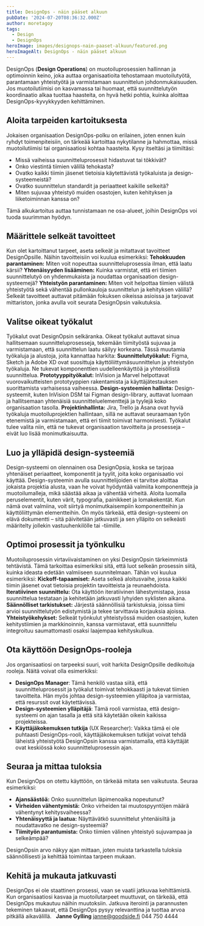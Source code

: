 ```yaml
---
title: DesignOps - näin pääset alkuun
pubDate: '2024-07-20T08:36:32.000Z'
author: moretagoy
tags:
  - Design
  - DesignOps
heroImage: images/designops-nain-paaset-alkuun/featured.png
heroImageAlt: DesignOps - näin pääset alkuun
---
```


DesignOps (**Design Operations**) on muotoiluprosessien hallinnan ja optimoinnin keino, joka auttaa organisaatioita tehostamaan muotoilutyötä, parantamaan yhteistyötä ja varmistamaan suunnittelun johdonmukaisuuden. Jos muotoilutiimisi on kasvamassa tai huomaat, että suunnittelutyön koordinaatio alkaa tuottaa haasteita, on hyvä hetki pohtia, kuinka aloittaa DesignOps-kyvykkyyden kehittäminen.

## Aloita tarpeiden kartoituksesta

Jokaisen organisaation DesignOps-polku on erilainen, joten ennen kuin ryhdyt toimenpiteisiin, on tärkeää kartoittaa nykytilanne ja hahmottaa, missä muotoilutiimisi tai organisaatiosi kohtaa haasteita. Kysy itseltäsi ja tiimiltäsi:

-   Missä vaiheissa suunnitteluprosessit hidastuvat tai tökkivät?
-   Onko viestintä tiimien välillä tehokasta?
-   Ovatko kaikki tiimin jäsenet tietoisia käytettävistä työkaluista ja design-systeemeistä?
-   Ovatko suunnittelun standardit ja periaatteet kaikille selkeitä?
-   Miten sujuvaa yhteistyö muiden osastojen, kuten kehityksen ja liiketoiminnan kanssa on?

Tämä alkukartoitus auttaa tunnistamaan ne osa-alueet, joihin DesignOps voi tuoda suurimman hyödyn.

## Määrittele selkeät tavoitteet

Kun olet kartoittanut tarpeet, aseta selkeät ja mitattavat tavoitteet DesignOpsille. Näihin tavoitteisiin voi kuulua esimerkiksi: **Tehokkuuden parantaminen:** Miten voit nopeuttaa suunnitteluprosessia ilman, että laatu kärsii? **Yhtenäisyyden lisääminen:** Kuinka varmistat, että eri tiimien suunnittelutyö on yhdenmukaista ja noudattaa organisaation design-systeemejä? **Yhteistyön parantaminen:** Miten voit helpottaa tiimien välistä yhteistyötä sekä vähentää pullonkauloja suunnittelun ja kehityksen välillä? Selkeät tavoitteet auttavat pitämään fokuksen oikeissa asioissa ja tarjoavat mittariston, jonka avulla voit seurata DesignOpsin vaikutuksia.

## Valitse oikeat työkalut

Työkalut ovat DesignOpsin selkäranka. Oikeat työkalut auttavat sinua hallitsemaan suunnitteluprosesseja, tekemään tiimityöstä sujuvaa ja varmistamaan, että suunnittelun laatu säilyy korkeana. Tässä muutamia työkaluja ja alustoja, joita kannattaa harkita: **Suunnittelutyökalut:** Figma, Sketch ja Adobe XD ovat suosittuja käyttöliittymäsuunnittelun ja yhteistyön työkaluja. Ne tukevat komponenttien uudelleenkäyttöä ja yhteisöllistä suunnittelua. **Prototyyppityökalut:** InVision ja Marvel helpottavat vuorovaikutteisten prototyyppien rakentamista ja käyttäjätestauksen suorittamista varhaisessa vaiheessa. **Design-systeemien hallinta:** Design-systeemit, kuten InVision DSM tai Figman design-library, auttavat luomaan ja hallitsemaan yhtenäisiä suunnitteluelementtejä ja tyylejä koko organisaation tasolla. **Projektinhallinta:** Jira, Trello ja Asana ovat hyviä työkaluja muotoiluprojektien hallintaan, sillä ne auttavat seuraamaan työn etenemistä ja varmistamaan, että eri tiimit toimivat harmonisesti. Työkalut tulee valita niin, että ne tukevat organisaation tavoitteita ja prosesseja – eivät luo lisää monimutkaisuutta.

## Luo ja ylläpidä design-systeemiä

Design-systeemi on olennainen osa DesignOpsia, koska se tarjoaa yhtenäiset periaatteet, komponentit ja tyylit, joita koko organisaatio voi käyttää. Design-systeemin avulla suunnittelijoiden ei tarvitse aloittaa jokaista projektia alusta, vaan he voivat hyödyntää valmiita komponentteja ja muotoilumalleja, mikä säästää aikaa ja vähentää virheitä. Aloita luomalla peruselementit, kuten värit, typografia, painikkeet ja lomakekentät. Kun nämä ovat valmiina, voit siirtyä monimutkaisempiin komponentteihin ja käyttöliittymän elementteihin. On myös tärkeää, että design-systeemi on elävä dokumentti – sitä päivitetään jatkuvasti ja sen ylläpito on selkeästi määritelty jollekin vastuuhenkilölle tai -tiimille.

## Optimoi prosessit ja työnkulku

Muotoiluprosessin virtaviivaistaminen on yksi DesignOpsin tärkeimmistä tehtävistä. Tämä tarkoittaa esimerkiksi sitä, että luot selkeän prosessin siitä, kuinka ideasta edetään valmiiseen suunnitelmaan. Tähän voi kuulua esimerkiksi: **Kickoff-tapaamiset:** Aseta selkeä aloitusvaihe, jossa kaikki tiimin jäsenet ovat tietoisia projektin tavoitteista ja reunaehdoista. **Iteratiivinen suunnittelu:** Ota käyttöön iteratiivinen lähestymistapa, jossa suunnittelua testataan ja kehitetään jatkuvasti lyhyiden syklisten aikana. **Säännölliset tarkistukset:** Järjestä säännöllisiä tarkistuksia, joissa tiimi arvioi suunnittelutyön edistymistä ja tekee tarvittavia korjauksia ajoissa. **Yhteistyökehykset:** Selkeät työnkulut yhteistyössä muiden osastojen, kuten kehitystiimien ja markkinoinnin, kanssa varmistavat, että suunnittelu integroituu saumattomasti osaksi laajempaa kehityskulkua.

## Ota käyttöön DesignOps-rooleja

Jos organisaatiosi on tarpeeksi suuri, voit harkita DesignOpsille dedikoituja rooleja. Näitä voivat olla esimerkiksi:

-   **DesignOps Manager**: Tämä henkilö vastaa siitä, että suunnitteluprosessit ja työkalut toimivat tehokkaasti ja tukevat tiimien tavoitteita. Hän myös johtaa design-systeemien ylläpitoa ja varmistaa, että resurssit ovat käytettävissä.
-   **Design-systeemien ylläpitäjä**: Tämä rooli varmistaa, että design-systeemi on ajan tasalla ja että sitä käytetään oikein kaikissa projekteissa.
-   **Käyttäjäkokemuksen tutkija** (UX Researcher): Vaikka tämä ei ole puhtaasti DesignOps-rooli, käyttäjäkokemuksen tutkijat voivat tehdä läheistä yhteistyötä DesignOpsin kanssa varmistamalla, että käyttäjät ovat keskiössä koko suunnitteluprosessin ajan.

## Seuraa ja mittaa tuloksia

Kun DesignOps on otettu käyttöön, on tärkeää mitata sen vaikutusta. Seuraa esimerkiksi:

-   **Ajansäästöä:** Onko suunnittelun läpimenoaika nopeutunut?
-   **Virheiden vähentymistä:** Onko virheiden tai muutospyyntöjen määrä vähentynyt kehitysvaiheessa?
-   **Yhtenäisyyttä ja laatua:** Näyttävätkö suunnittelut yhtenäisiltä ja noudattavatko ne design-systeemiä?
-   **Tiimityön parantumista:** Onko tiimien välinen yhteistyö sujuvampaa ja selkeämpää?

DesignOpsin arvo näkyy ajan mittaan, joten muista tarkastella tuloksia säännöllisesti ja kehittää toimintaa tarpeen mukaan.

## Kehitä ja mukauta jatkuvasti

DesignOps ei ole staattinen prosessi, vaan se vaatii jatkuvaa kehittämistä. Kun organisaatiosi kasvaa ja muotoilutarpeet muuttuvat, on tärkeää, että DesignOps mukautuu näihin muutoksiin. Jatkuva iterointi ja parannusten tekeminen takaavat, että DesignOps pysyy relevanttina ja tuottaa arvoa pitkällä aikavälillä.   **Janne Gylling** janne@goodside.fi 044 750 4444